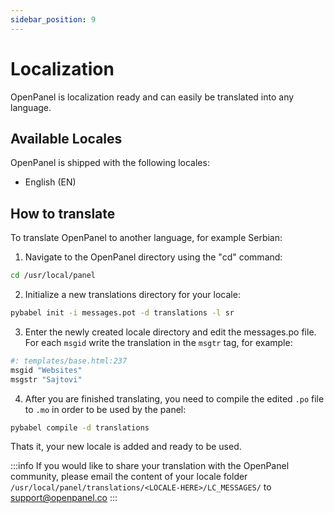 ```yaml
---
sidebar_position: 9
---
```


# Localization

OpenPanel is localization ready and can easily be translated into any language.

## Available Locales

OpenPanel is shipped with the following locales:

- English (EN)

## How to translate

To translate OpenPanel to another language, for example Serbian:

1. Navigate to the OpenPanel directory using the "cd" command:
```bash
cd /usr/local/panel
```

2. Initialize a new translations directory for your locale:
```bash
pybabel init -i messages.pot -d translations -l sr
```

3. Enter the newly created locale directory and edit the messages.po file. For each `msgid` write the translation in the `msgtr` tag, for example:


```bash title="/usr/local/panel/translations/sr/LC_MESSAGES/messages.po"
#: templates/base.html:237
msgid "Websites"
msgstr "Sajtovi"
``` 


4. After you are finished translating, you need to compile the edited `.po` file to `.mo` in order to be used by the panel:

```bash
pybabel compile -d translations
```

Thats it, your new locale is added and ready to be used.

:::info
If you would like to share your translation with the OpenPanel community, please email the content of your locale folder `/usr/local/panel/translations/<LOCALE-HERE>/LC_MESSAGES/` to support@openpanel.co
:::

